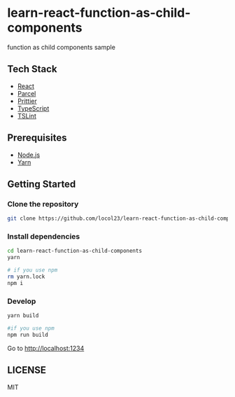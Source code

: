 # learn-react-function-as-child-components

function as child components sample

## Tech Stack

- [React](https://reactjs.org/)
- [Parcel](https://parceljs.org/)
- [Prittier](https://prettier.io/)
- [TypeScript](https://www.typescriptlang.org/)
- [TSLint](https://palantir.github.io/tslint/)

## Prerequisites

- [Node.js](https://nodejs.org/en/)
- [Yarn](https://yarnpkg.com/en)

## Getting Started

### Clone the repository

```bash
git clone https://github.com/locol23/learn-react-function-as-child-components.git
```

### Install dependencies

```bash
cd learn-react-function-as-child-components
yarn

# if you use npm
rm yarn.lock
npm i
```

### Develop

```bash
yarn build

#if you use npm
npm run build
```

Go to [http://localhost:1234](http://localhost:1234)

## LICENSE

MIT
